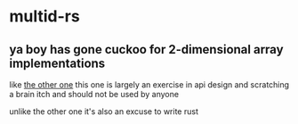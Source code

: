 # multid-rs

## ya boy has gone cuckoo for 2-dimensional array implementations

like [the other one](https://github.com/swizzard/multid) this one is largely an exercise in api design and scratching a brain itch
and should not be used by anyone

unlike the other one it's also an excuse to write rust
